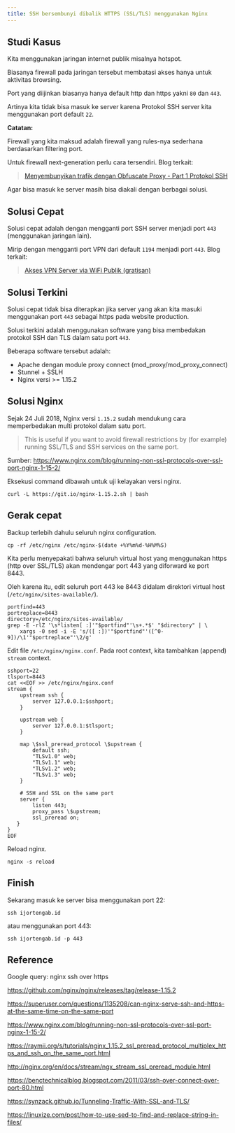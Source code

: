 ```yaml
---
title: SSH bersembunyi dibalik HTTPS (SSL/TLS) menggunakan Nginx
---
```


## Studi Kasus

Kita menggunakan jaringan internet publik misalnya hotspot.

Biasanya firewall pada jaringan tersebut membatasi akses hanya untuk aktivitas browsing.

Port yang diijinkan biasanya hanya default http dan https yakni `80` dan `443`.

Artinya kita tidak bisa masuk ke server karena Protokol SSH server kita menggunakan port default `22`.

**Catatan:**

Firewall yang kita maksud adalah firewall yang rules-nya sederhana berdasarkan filtering port.

Untuk firewall next-generation perlu cara tersendiri. Blog terkait:

> [Menyembunyikan trafik dengan Obfuscate Proxy - Part 1 Protokol SSH](/blog/2021/06/25/menyembunyikan-trafik-dengan-obfuscate-proxy-part-1-protokol-ssh/)

Agar bisa masuk ke server masih bisa diakali dengan berbagai solusi.

## Solusi Cepat

Solusi cepat adalah dengan mengganti port SSH server menjadi port `443` (menggunakan jaringan lain).

Mirip dengan mengganti port VPN dari default `1194` menjadi port `443`. Blog terkait:

> [Akses VPN Server via WiFi Publik (gratisan)](/blog/2017/01/30/akses-vpn-server-wifi-publik/)

## Solusi Terkini

Solusi cepat tidak bisa diterapkan jika server yang akan kita masuki menggunakan port `443` sebagai https pada website production.

Solusi terkini adalah menggunakan software yang bisa membedakan protokol SSH dan TLS dalam satu port `443`.

Beberapa software tersebut adalah:

 - Apache dengan module proxy connect (mod_proxy/mod_proxy_connect)
 - Stunnel + SSLH
 - Nginx versi >= 1.15.2

## Solusi Nginx

Sejak 24 Juli 2018, Nginx versi `1.15.2` sudah mendukung cara memperbedakan multi protokol dalam satu port.

> This is useful if you want to avoid firewall restrictions by (for example) running SSL/TLS and SSH services on the same port.

Sumber: https://www.nginx.com/blog/running-non-ssl-protocols-over-ssl-port-nginx-1-15-2/

Eksekusi command dibawah untuk uji kelayakan versi nginx.

```
curl -L https://git.io/nginx-1.15.2.sh | bash
```

## Gerak cepat

Backup terlebih dahulu seluruh nginx configuration.

```
cp -rf /etc/nginx /etc/nginx-$(date +%Y%m%d-%H%M%S)
```

Kita perlu menyepakati bahwa seluruh virtual host yang menggunakan https (http over SSL/TLS) akan mendengar port 443 yang diforward ke port 8443.

Oleh karena itu, edit seluruh port 443 ke 8443 didalam direktori virtual host (`/etc/nginx/sites-available/`).

```
portfind=443
portreplace=8443
directory=/etc/nginx/sites-available/
grep -E -rlZ '\s*listen[ :]'"$portfind"'\s+.*$' "$directory" | \
    xargs -0 sed -i -E 's/([ :])'"$portfind"'([^0-9])/\1'"$portreplace"'\2/g'
```

Edit file `/etc/nginx/nginx.conf`. Pada root context, kita tambahkan (append) `stream` context.

```
sshport=22
tlsport=8443
cat <<EOF >> /etc/nginx/nginx.conf
stream {
    upstream ssh {
        server 127.0.0.1:$sshport;
    }

    upstream web {
        server 127.0.0.1:$tlsport;
    }

    map \$ssl_preread_protocol \$upstream {
        default ssh;
        "TLSv1.0" web;
        "TLSv1.1" web;
        "TLSv1.2" web;
        "TLSv1.3" web;
    }

    # SSH and SSL on the same port
    server {
        listen 443;
        proxy_pass \$upstream;
        ssl_preread on;
   }
}
EOF
```

Reload nginx.

```
nginx -s reload
```

## Finish

Sekarang masuk ke server bisa menggunakan port 22:

```
ssh ijortengab.id
```

atau menggunakan port 443:

```
ssh ijortengab.id -p 443
```

## Reference

Google query: nginx ssh over https

https://github.com/nginx/nginx/releases/tag/release-1.15.2

https://superuser.com/questions/1135208/can-nginx-serve-ssh-and-https-at-the-same-time-on-the-same-port

https://www.nginx.com/blog/running-non-ssl-protocols-over-ssl-port-nginx-1-15-2/

https://raymii.org/s/tutorials/nginx_1.15.2_ssl_preread_protocol_multiplex_https_and_ssh_on_the_same_port.html

http://nginx.org/en/docs/stream/ngx_stream_ssl_preread_module.html

https://benctechnicalblog.blogspot.com/2011/03/ssh-over-connect-over-port-80.html

https://synzack.github.io/Tunneling-Traffic-With-SSL-and-TLS/

https://linuxize.com/post/how-to-use-sed-to-find-and-replace-string-in-files/
